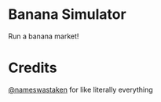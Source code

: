 # Banana Simulator
Run a banana market!
# Credits
[@nameswastaken](https://github.com/nameswastaken) for like literally everything
